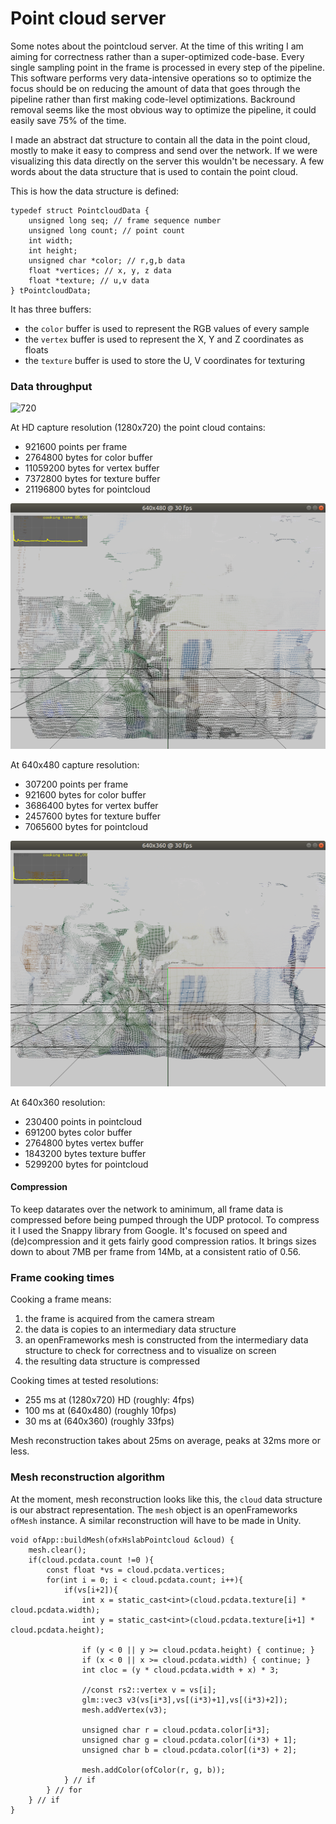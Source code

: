 # Point cloud server

Some notes about the pointcloud server. At the time of this writing I am aiming for correctness rather than a super-optimized code-base. Every single sampling point in the frame is processed in every step of the pipeline. This software performs very data-intensive operations so to optimize the focus should be on reducing the amount of data that goes through the pipeline rather than first making code-level optimizations. Backround removal seems like the most obvious way to optimize the pipeline, it could easily save 75% of the time.

I made an abstract dat structure to contain all the data in the point cloud, mostly to make it easy to compress and send over the network. If we were visualizing this data directly on the server this wouldn't be necessary. A few words about the data structure that is used to contain the point cloud.

This is how the data structure is defined:

```
typedef struct PointcloudData {
    unsigned long seq; // frame sequence number
    unsigned long count; // point count
    int width;
    int height;
    unsigned char *color; // r,g,b data
    float *vertices; // x, y, z data
    float *texture; // u,v data
} tPointcloudData;
```

It has three buffers:
- the `color` buffer is used to represent the RGB values of every sample
- the `vertex` buffer is used to represent the X, Y and Z coordinates as floats
- the `texture` buffer is used to store the U, V coordinates for texturing

### Data throughput

![720](assets/img/1280x720@30.png)

At HD capture resolution (1280x720) the point cloud contains:
- 921600 points per frame
- 2764800 bytes for color buffer
- 11059200 bytes for vertex buffer
- 7372800 bytes for texture buffer
- 21196800 bytes for pointcloud

![480](assets/img/640x480@30.png)

At 640x480 capture resolution:
- 307200 points per frame
- 921600 bytes for color buffer
- 3686400 bytes for vertex buffer
- 2457600 bytes for texture buffer
- 7065600 bytes for pointcloud

![380](assets/img/640x380@30.png)

At 640x360 resolution:
- 230400 points in pointcloud
- 691200 bytes color buffer
- 2764800 bytes vertex buffer
- 1843200 bytes texture buffer
- 5299200 bytes for pointcloud

#### Compression

To keep datarates over the network to aminimum, all frame data is compressed before being pumped through the UDP protocol. To compress it I used the Snappy library from Google. It's focused on speed and (de)compression and it gets fairly good compression ratios. It brings sizes down to about 7MB per frame from 14Mb, at a consistent ratio of 0.56.

### Frame cooking times

Cooking a frame means:
1. the frame is acquired from the camera stream
2. the data is copies to an intermediary data structure
3. an openFrameworks mesh is constructed from the intermediary data structure to check for correctness and to visualize on screen
4. the resulting data structure is compressed

Cooking times at tested resolutions: 
- 255 ms at (1280x720) HD  (roughly: 4fps)
- 100 ms at (640x480) (roughly 10fps)
- 30 ms at (640x360) (roughly 33fps)

Mesh reconstruction takes about 25ms on average, peaks at 32ms more or less.

### Mesh reconstruction algorithm

At the moment, mesh reconstruction looks like this, the `cloud` data structure is our abstract representation. The `mesh` object is an openFrameworks `ofMesh` instance. A similar reconstruction will have to be made in Unity.

```
void ofApp::buildMesh(ofxHslabPointcloud &cloud) {
    mesh.clear();
    if(cloud.pcdata.count !=0 ){
        const float *vs = cloud.pcdata.vertices;
        for(int i = 0; i < cloud.pcdata.count; i++){
            if(vs[i+2]){
                int x = static_cast<int>(cloud.pcdata.texture[i] * cloud.pcdata.width);
                int y = static_cast<int>(cloud.pcdata.texture[i+1] * cloud.pcdata.height);

                if (y < 0 || y >= cloud.pcdata.height) { continue; }
                if (x < 0 || x >= cloud.pcdata.width) { continue; }
                int cloc = (y * cloud.pcdata.width + x) * 3;

                //const rs2::vertex v = vs[i];
                glm::vec3 v3(vs[i*3],vs[(i*3)+1],vs[(i*3)+2]);
                mesh.addVertex(v3);

                unsigned char r = cloud.pcdata.color[i*3];
                unsigned char g = cloud.pcdata.color[(i*3) + 1];
                unsigned char b = cloud.pcdata.color[(i*3) + 2];

                mesh.addColor(ofColor(r, g, b));
            } // if
        } // for
    } // if
}
```
